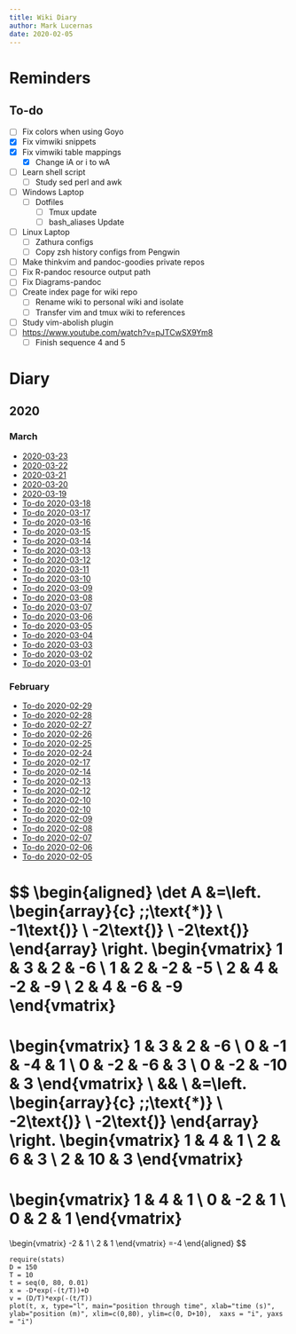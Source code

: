 ```yaml
---
title: Wiki Diary
author: Mark Lucernas
date: 2020-02-05
---
```



# Reminders

## To-do

- [ ] Fix colors when using Goyo
- [X] Fix vimwiki snippets
- [X] Fix vimwiki table mappings
  * [X] Change iA or i to wA
- [ ] Learn shell script
  * [ ] Study sed perl and awk
- [ ] Windows Laptop
  * [ ] Dotfiles
    - [ ] Tmux update
    - [ ] bash_aliases Update
- [ ] Linux Laptop
  * [ ] Zathura configs
  * [ ] Copy zsh history configs from Pengwin
- [ ] Make thinkvim and pandoc-goodies private repos
- [ ] Fix R-pandoc resource output path
- [ ] Fix Diagrams-pandoc
- [ ] Create index page for wiki repo
  * [ ] Rename wiki to personal wiki and isolate
  * [ ] Transfer vim and tmux wiki to references
- [ ] Study vim-abolish plugin
- [ ] https://www.youtube.com/watch?v=pJTCwSX9Ym8
  * [ ] Finish sequence 4 and 5

# Diary

## 2020

### March
  * [2020-03-23](2020-03-23)
  * [2020-03-22](2020-03-22)
  * [2020-03-21](2020-03-21)
  * [2020-03-20](2020-03-20)
  * [2020-03-19](2020-03-19)
  * [To-do 2020-03-18](2020-03-18)
  * [To-do 2020-03-17](2020-03-17)
  * [To-do 2020-03-16](2020-03-16)
  * [To-do 2020-03-15](2020-03-15)
  * [To-do 2020-03-14](2020-03-14)
  * [To-do 2020-03-13](2020-03-13)
  * [To-do 2020-03-12](2020-03-12)
  * [To-do 2020-03-11](2020-03-11)
  * [To-do 2020-03-10](2020-03-10)
  * [To-do 2020-03-09](2020-03-09)
  * [To-do 2020-03-08](2020-03-08)
  * [To-do 2020-03-07](2020-03-07)
  * [To-do 2020-03-06](2020-03-06)
  * [To-do 2020-03-05](2020-03-05)
  * [To-do 2020-03-04](2020-03-04)
  * [To-do 2020-03-03](2020-03-03)
  * [To-do 2020-03-02](2020-03-02)
  * [To-do 2020-03-01](2020-03-01)

### February
  * [To-do 2020-02-29](2020-02-29)
  * [To-do 2020-02-28](2020-02-28)
  * [To-do 2020-02-27](2020-02-27)
  * [To-do 2020-02-26](2020-02-26)
  * [To-do 2020-02-25](2020-02-25)
  * [To-do 2020-02-24](2020-02-24)
  * [To-do 2020-02-17](2020-02-17)
  * [To-do 2020-02-14](2020-02-15)
  * [To-do 2020-02-13](2020-02-13)
  * [To-do 2020-02-12](2020-02-12)
  * [To-do 2020-02-10](2020-02-11)
  * [To-do 2020-02-10](2020-02-10)
  * [To-do 2020-02-09](2020-02-09)
  * [To-do 2020-02-08](2020-02-08)
  * [To-do 2020-02-07](2020-02-07)
  * [To-do 2020-02-06](2020-02-06)
  * [To-do 2020-02-05](2020-02-05)

$$
\begin{aligned}
\det A &=\left.
\begin{array}{c}
\;\;\text{*)} \\
-1\text{)} \\
-2\text{)} \\
-2\text{)}
\end{array}
\right.
\begin{vmatrix}
1 & 3 & 2 & -6 \\
1 & 2 & -2 & -5 \\
2 & 4 & -2 & -9 \\
2 & 4 & -6 & -9
\end{vmatrix}
=
\begin{vmatrix}
1 & 3 & 2 & -6 \\
0 & -1 & -4 & 1 \\
0 & -2 & -6 & 3 \\
0 & -2 & -10 & 3
\end{vmatrix}
\\
&& \\
&=\left.
\begin{array}{c}
\;\;\text{*)} \\
-2\text{)} \\
-2\text{)}
\end{array}
\right.
\begin{vmatrix}
1 & 4 & 1 \\
2 & 6 & 3 \\
2 & 10 & 3
\end{vmatrix}
=
\begin{vmatrix}
1 & 4 & 1 \\
0 & -2 & 1 \\
0 & 2 & 1
\end{vmatrix}
=
\begin{vmatrix}
-2 & 1 \\
2 & 1
\end{vmatrix}
=-4
\end{aligned}
$$

~~~ {.Rplot}
require(stats)
D = 150
T = 10
t = seq(0, 80, 0.01)
x = -D*exp(-(t/T))+D
v = (D/T)*exp(-(t/T))
plot(t, x, type="l", main="position through time", xlab="time (s)", ylab="position (m)", xlim=c(0,80), ylim=c(0, D+10),  xaxs = "i", yaxs = "i")
~~~

